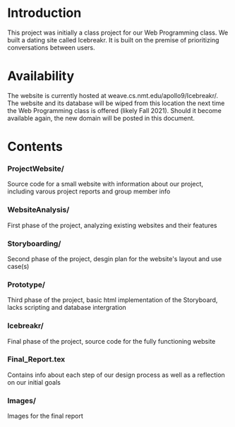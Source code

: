 # Introduction
This project was initially a class project for our Web Programming class. We built a dating site called Icebreakr. It is built on the premise of prioritizing conversations between users.  
# Availability  
The website is currently hosted at weave.cs.nmt.edu/apollo9/Icebreakr/. The website and its database will be wiped from this location the next time the Web Programming class is offered (likely Fall 2021). Should it become available again, the new domain will be posted in this document.  
# Contents  
### ProjectWebsite/  
Source code for a small website with information about our project, including varous project reports and group member info  
### WebsiteAnalysis/  
First phase of the project, analyzing existing websites and their features
### Storyboarding/ 
Second phase of the project, desgin plan for the website's layout and use case(s)
### Prototype/  
Third phase of the project, basic html implementation of the Storyboard, lacks scripting and database intergration  
### Icebreakr/  
Final phase of the project, source code for the fully functioning website  
### Final_Report.tex  
Contains info about each step of our design process as well as a reflection on our initial goals  
### Images/  
Images for the final report
